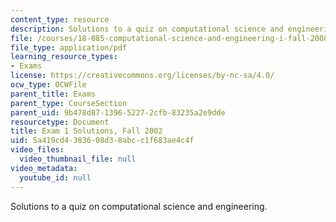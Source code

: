 ```yaml
---
content_type: resource
description: Solutions to a quiz on computational science and engineering.
file: /courses/18-085-computational-science-and-engineering-i-fall-2008/5a419cd4383608d38abcc1f683ae4c4f_f02q1sol.pdf
file_type: application/pdf
learning_resource_types:
- Exams
license: https://creativecommons.org/licenses/by-nc-sa/4.0/
ocw_type: OCWFile
parent_title: Exams
parent_type: CourseSection
parent_uid: 9b478d87-1396-5227-2cfb-83235a2e9dde
resourcetype: Document
title: Exam 1 Solutions, Fall 2002
uid: 5a419cd4-3836-08d3-8abc-c1f683ae4c4f
video_files:
  video_thumbnail_file: null
video_metadata:
  youtube_id: null
---
```

Solutions to a quiz on computational science and engineering.